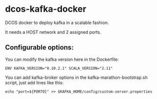 # dcos-kafka-docker
DCOS docker to deploy kafka in a scalable fashion.

It needs a HOST network and 2 assigned ports.

## Configurable options:

You can modify the kafka version here in the Dockerfile:
```
ENV KAFKA_VERSION="0.10.2.1" SCALA_VERSION="2.11"
```

You can add kafka-broker options in the kafka-marathon-bootstrap.sh script, just add lines like this:
```
echo "port=${PORT0}" >> $KAFKA_HOME/config/custom-server.properties
```
